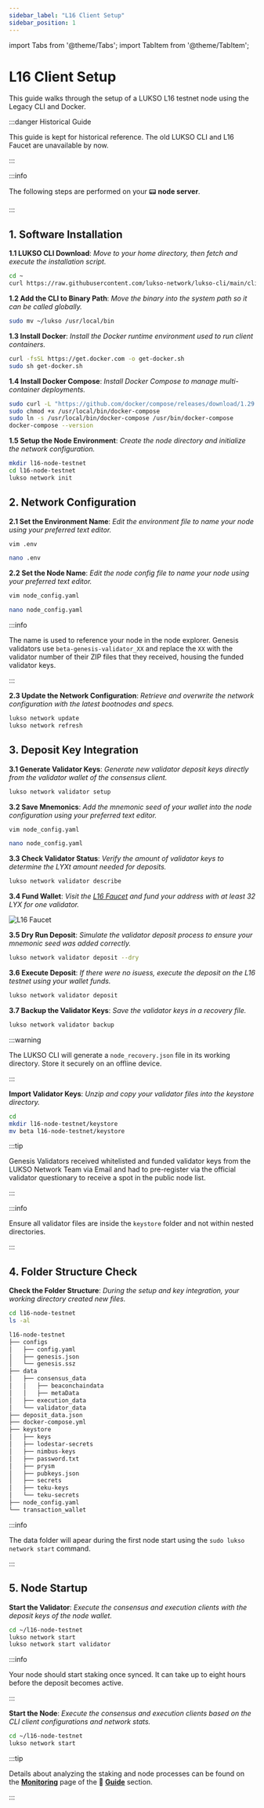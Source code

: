 ```yaml
---
sidebar_label: "L16 Client Setup"
sidebar_position: 1
---
```


import Tabs from '@theme/Tabs';
import TabItem from '@theme/TabItem';

# L16 Client Setup

This guide walks through the setup of a LUKSO L16 testnet node using the Legacy CLI and Docker.

:::danger Historical Guide

This guide is kept for historical reference. The old LUKSO CLI and L16 Faucet are unavailable by now.

:::

:::info

The following steps are performed on your 📟 **node server**.

:::

## 1. Software Installation

**1.1 LUKSO CLI Download**: _Move to your home directory, then fetch and execute the installation script._

```sh
cd ~
curl https://raw.githubusercontent.com/lukso-network/lukso-cli/main/cli_downloader.sh | bash
```

**1.2 Add the CLI to Binary Path**: _Move the binary into the system path so it can be called globally._

```sh
sudo mv ~/lukso /usr/local/bin
```

**1.3 Install Docker**: _Install the Docker runtime environment used to run client containers._

```sh
curl -fsSL https://get.docker.com -o get-docker.sh
sudo sh get-docker.sh
```

**1.4 Install Docker Compose**: _Install Docker Compose to manage multi-container deployments._

```sh
sudo curl -L "https://github.com/docker/compose/releases/download/1.29.2/docker-compose-$(uname -s)-$(uname -m)" -o /usr/local/bin/docker-compose
sudo chmod +x /usr/local/bin/docker-compose
sudo ln -s /usr/local/bin/docker-compose /usr/bin/docker-compose
docker-compose --version
```

**1.5 Setup the Node Environment**: _Create the node directory and initialize the network configuration._

```sh
mkdir l16-node-testnet
cd l16-node-testnet
lukso network init
```

## 2. Network Configuration

**2.1 Set the Environment Name**: _Edit the environment file to name your node using your preferred text editor._

<Tabs groupId="editor">
  <TabItem value="vim" label="Vim" default>

```sh
vim .env
```

</TabItem> <TabItem value="nano" label="Nano">

```sh
nano .env
```

</TabItem>
</Tabs>

**2.2 Set the Node Name**: _Edit the node config file to name your node using your preferred text editor._

<Tabs groupId="editor">
  <TabItem value="vim" label="Vim" default>

```sh
vim node_config.yaml
```

</TabItem> <TabItem value="nano" label="Nano">

```sh
nano node_config.yaml
```

</TabItem>
</Tabs>

:::info

The name is used to reference your node in the node explorer. Genesis validators use `beta-genesis-validator_XX` and replace the `XX` with the validator number of their ZIP files that they received, housing the funded validator keys.

:::

**2.3 Update the Network Configuration**: _Retrieve and overwrite the network configuration with the latest bootnodes and specs._

```sh
lukso network update
lukso network refresh
```

## 3. Deposit Key Integration

<Tabs groupId="validator">
  <TabItem value="regular" label="Regular Validators" default>

**3.1 Generate Validator Keys**: _Generate new validator deposit keys directly from the validator wallet of the consensus client._

```sh
lukso network validator setup
```

**3.2 Save Mnemonics**: _Add the mnemonic seed of your wallet into the node configuration using your preferred text editor._

<Tabs groupId="editor">
  <TabItem value="vim" label="Vim" default>

```sh
vim node_config.yaml
```

</TabItem> <TabItem value="nano" label="Nano">

```sh
nano node_config.yaml
```

</TabItem>
</Tabs>

**3.3 Check Validator Status**: _Verify the amount of validator keys to determine the LYXt amount needed for deposits._

```sh
lukso network validator describe
```

**3.4 Fund Wallet**: _Visit the [L16 Faucet](https://faucet.l16.lukso.network/) and fund your address with at least 32 LYX for one validator._

![L16 Faucet](/img/archive/l16_faucet.png)

**3.5 Dry Run Deposit**: _Simulate the validator deposit process to ensure your mnemonic seed was added correctly._

```sh
lukso network validator deposit --dry
```

**3.6 Execute Deposit**: _If there were no isuess, execute the deposit on the L16 testnet using your wallet funds._

```sh
lukso network validator deposit
```

**3.7 Backup the Validator Keys**: _Save the validator keys in a recovery file._

```sh
lukso network validator backup
```

:::warning

The LUKSO CLI will generate a `node_recovery.json` file in its working directory. Store it securely on an offline device.

:::

</TabItem> <TabItem value="genesis" label="Genesis Validators">

**Import Validator Keys**: _Unzip and copy your validator files into the keystore directory._

```sh
cd
mkdir l16-node-testnet/keystore
mv beta l16-node-testnet/keystore
```

:::tip

Genesis Validators received whitelisted and funded validator keys from the LUKSO Network Team via Email and had to pre-register via the official validator questionary to receive a spot in the public node list.

:::

:::info

Ensure all validator files are inside the `keystore` folder and not within nested directories.

:::

</TabItem> 
</Tabs>

## 4. Folder Structure Check

**Check the Folder Structure**: _During the setup and key integration, your working directory created new files._

```sh
cd l16-node-testnet
ls -al
```

```bash
l16-node-testnet
├── configs
│   ├── config.yaml
│   ├── genesis.json
│   └── genesis.ssz
├── data
│   ├── consensus_data
│   │   ├── beaconchaindata
│   │   ├── metaData
│   ├── execution_data
│   └── validator_data
├── deposit_data.json
├── docker-compose.yml
├── keystore
│   ├── keys
│   ├── lodestar-secrets
│   ├── nimbus-keys
│   ├── password.txt
│   ├── prysm
│   ├── pubkeys.json
│   ├── secrets
│   ├── teku-keys
│   └── teku-secrets
├── node_config.yaml
└── transaction_wallet
```

:::info

The data folder will apear during the first node start using the `sudo lukso network start` command.

:::

## 5. Node Startup

<Tabs>
<TabItem value="validator" label="Validator Node" default>

**Start the Validator**: _Execute the consensus and execution clients with the deposit keys of the node wallet._

```sh
cd ~/l16-node-testnet
lukso network start
lukso network start validator
```

:::info

Your node should start staking once synced. It can take up to eight hours before the deposit becomes active.

:::

</TabItem><TabItem value="regular" label="Regular Fullnode">

**Start the Node**: _Execute the consensus and execution clients based on the CLI client configurations and network stats._

```sh
cd ~/l16-node-testnet
lukso network start
```

</TabItem> 
</Tabs>

:::tip

Details about analyzing the staking and node processes can be found on the [**Monitoring**](/docs/guides/monitoring/software-preparation.md) page of the 📖 [**Guide**](/docs/guides/validator-setup/precautions.md) section.

:::
